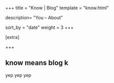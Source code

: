 +++
title = "Know | Blog"
template = "know.html"

description= "You – About"

sort_by = "date"
weight = 3
+++

[extra]

+++

## know means blog k

yep yep yep
